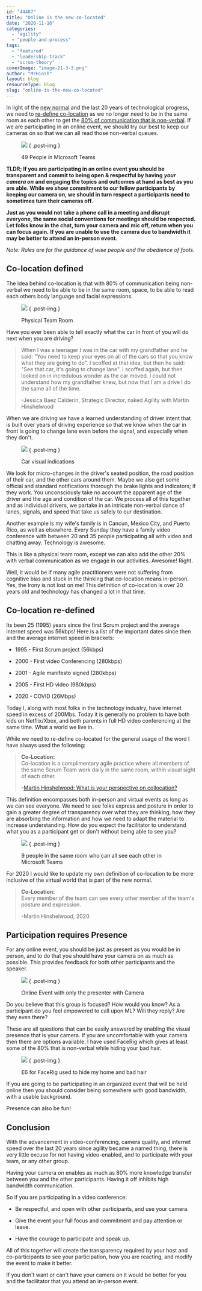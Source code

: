 ```yaml
---
id: "44487"
title: "Online is the new co-located"
date: "2020-11-16"
categories:
  - "agility"
  - "people-and-process"
tags:
  - "featured"
  - "leadership-track"
  - "scrum-theory"
coverImage: "image-21-3-3.png"
author: "MrHinsh"
layout: blog
resourceType: blog
slug: "online-is-the-new-co-located"
---
```


In light of the [new normal](https://nkdagility.com/blog/live-virtual-classrooms-and-the-new-normal/) and the last 20 years of technological progress, we need to [re-define co-location](https://nkdagility.com/blog/what-is-your-perspective-on-collocation/) as we no longer need to be in the same room as each other to get the [80% of communication that is non-verbal](https://journals.lww.com/thehearingjournal/Fulltext/2016/05000/The_Art_of_Nonverbal_Communication_in_Practice.5.aspx). If we are participating in an online event, we should try our best to keep our cameras on so that we can all read those non-verbal queues.

<figure>

![](images/image-21-3-3.png)
{ .post-img }

<figcaption>

49 People in Microsoft Teams

</figcaption>

</figure>

**TLDR; If you are participating in an online event you should be transparent and commit to being open & respectful by having** _**your camera on**_ **and engaging the topics and outcomes at hand as best as you are able**. **While we show commitment to our fellow participants by keeping our camera on, we should in turn respect a participants need to sometimes turn their cameras off.**

**Just as you would not take a phone call in a meeting and disrupt everyone, the same social conventions for meetings should be respected. Let folks know in the chat, turn your camera and mic off, return when you can focus again.** **If you are unable to use the camera due to bandwidth it may be better to attend an in-person event**.

_Note: Rules are for the guidance of wise people and the obedience of fools._

## Co-location defined

The idea behind co-location is that with 80% of communication being non-verbal we need to be able to be in the same room, space, to be able to read each others body language and facial expressions.

<figure>

![](images/image-22-960x720-4-5.png)
{ .post-img }

<figcaption>

Physical Team Room

</figcaption>

</figure>

Have you ever been able to tell exactly what the car in front of you will do next when you are driving?

> When I was a teenager I was in the car with my grandfather and he said: "You need to keep your eyes on all of the cars so that you know what they are going to do". I scoffed at that idea, but then he said: "See that car, it's going to change lane". I scoffed again, but then looked on in incredulous wonder as the car moved. I could not understand how my grandfather knew, but now that I am a drive I do the same all of the time.
>
> \-Jessica Baez Calderin, Strategic Director, naked Agility with Martin Hinshelwood

When we are driving we have a learned understanding of driver intent that is built over years of driving experience so that we know when the car in front is going to change lane even before the signal, and especially when they don't.

<figure>

![](images/image-23-6-6.png)
{ .post-img }

<figcaption>

Car visual indications

</figcaption>

</figure>

We look for micro-changes in the driver's seated position, the road position of their car, and the other cars around them. Maybe we also get some official and standard notifications thorough the brake lights and indicators; if they work. You unconsciously take no account the apparent age of the driver and the age and condition of the car. We process all of this together and as individual drivers, we partake in an intricate non-verbal dance of lanes, signals, and speed that take us safely to our destination.

Another example is my wife's family is in Cancun, Mexico City, and Puerto Rico, as well as elsewhere. Every Sunday they have a family video conference with between 20 and 35 people participating all with video and chatting away. Technology is awesome.

This is like a physical team room, except we can also add the other 20% with verbal communication as we engage in our activities. Awesome! Right.

Well, it would be if many agile practitioners were not suffering from cognitive bias and stuck in the thinking that co-location means in-person. Yes, the Irony is not lost on me! This definition of co-location is over 20 years old and technology has changed a lot in that time.

## Co-location re-defined

Its been 25 (1995) years since the first Scrum project and the average internet speed was 56kbps! Here is a list of the important dates since then and the average internet speed in brackets:

- 1995 - First Scrum project (56kbps)

- 2000 - First video Conferencing (280kbps)

- 2001 - Agile manifesto signed (280kbps)

- 2005 - First HD video (980kbps)

- 2020 - COVID (26Mbps)

Today I, along with most folks in the technology industry, have internet speed in excess of 200Mbs. Today it is generally no problem to have both kids on Netflix/Xbox, and both parents in full HD video conferencing at the same time. What a world we live in.

While we need to re-define co-located for the general usage of the word I have always used the following:

> **Co-Location:**  
> Co-location is a complimentary agile practice where all members of the same Scrum Team work daily in the same room, within visual sight of each other.
>
> \-[Martin Hinshelwood: What is your perspective on collocation?](https://nkdagility.com/blog/what-is-your-perspective-on-collocation/)

This definition encompasses both in-person and virtual events as long as we can see everyone. We need to see folks express and posture in order to gain a greater degree of transparency over what they are thinking, how they are absorbing the information and how we need to adapt the material to increase understanding. How do you expect the facilitator to understand what you as a participant get or don't without being able to see you?

<figure>

![](images/image-20-1280x698-1-1.png)
{ .post-img }

<figcaption>

9 people in the same room who can all see each other in Microsoft Teams

</figcaption>

</figure>

For 2020 I would like to update my own definition of co-location to be more inclusive of the virtual world that is part of the new normal.

> **Co-Location:**  
> Every member of the team can see every other member of the team's posture and expression.
>
> \-Martin Hinshelwood, 2020

## Participation requires Presence

For any online event, you should be just as present as you would be in person, and to do that you should have your camera on as much as possible. This provides feedback for both other participants and the speaker.

<figure>

![](images/image-24-1109x720-7-7.png)
{ .post-img }

<figcaption>

Online Event with only the presenter with Camera

</figcaption>

</figure>

Do you believe that this group is focused? How would you know? As a participant do you feel empowered to call upon ML? Will they reply? Are they even there?

These are all questions that can be easily answered by enabling the visual presence that is your camera. If you are uncomfortable with your camera then there are options available. I have used FaceRig which gives at least some of the 80% that is non-verbal while hiding your bad hair.

<figure>

![](images/image-25-9-9.png)
{ .post-img }

<figcaption>

£6 for FaceRig used to hide my home and bad hair

</figcaption>

</figure>

If you are going to be participating in an organized event that will be held online then you should consider being somewhere with good bandwidth, with a usable background.

Presence can also be fun!

## Conclusion

With the advancement in video-conferencing, camera quality, and internet speed over the last 20 years since agility became a named thing, there is very little excuse for not having video-enabled, and to participate with your team, or any other group.

Having your camera on enables as much as 80% more knowledge transfer between you and the other participants. Having it off inhibits high bandwidth communication.

So if you are participating in a video conference:

- Be respectful, and open with other participants, and use your camera.

- Give the event your full focus and commitment and pay attention or leave.

- Have the courage to participate and speak up.

All of this together will create the transparency required by your host and co-participants to see your participation, how you are reacting, and modify the event to make it better.

If you don't want or can't have your camera on it would be better for you and the facilitator that you attend an in-person event.
